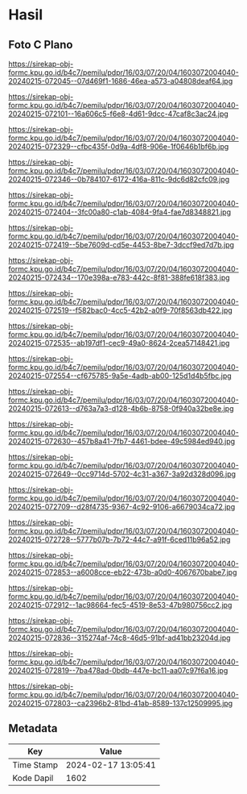 # Hasil

## Foto C Plano

https://sirekap-obj-formc.kpu.go.id/b4c7/pemilu/pdpr/16/03/07/20/04/1603072004040-20240215-072045--07d469f1-1686-46ea-a573-a04808deaf64.jpg

https://sirekap-obj-formc.kpu.go.id/b4c7/pemilu/pdpr/16/03/07/20/04/1603072004040-20240215-072101--16a606c5-f6e8-4d61-9dcc-47caf8c3ac24.jpg

https://sirekap-obj-formc.kpu.go.id/b4c7/pemilu/pdpr/16/03/07/20/04/1603072004040-20240215-072329--cfbc435f-0d9a-4df8-906e-1f0646b1bf6b.jpg

https://sirekap-obj-formc.kpu.go.id/b4c7/pemilu/pdpr/16/03/07/20/04/1603072004040-20240215-072346--0b784107-6172-416a-811c-9dc6d82cfc09.jpg

https://sirekap-obj-formc.kpu.go.id/b4c7/pemilu/pdpr/16/03/07/20/04/1603072004040-20240215-072404--3fc00a80-c1ab-4084-9fa4-fae7d8348821.jpg

https://sirekap-obj-formc.kpu.go.id/b4c7/pemilu/pdpr/16/03/07/20/04/1603072004040-20240215-072419--5be7609d-cd5e-4453-8be7-3dccf9ed7d7b.jpg

https://sirekap-obj-formc.kpu.go.id/b4c7/pemilu/pdpr/16/03/07/20/04/1603072004040-20240215-072434--170e398a-e783-442c-8f81-388fe618f383.jpg

https://sirekap-obj-formc.kpu.go.id/b4c7/pemilu/pdpr/16/03/07/20/04/1603072004040-20240215-072519--f582bac0-4cc5-42b2-a0f9-70f8563db422.jpg

https://sirekap-obj-formc.kpu.go.id/b4c7/pemilu/pdpr/16/03/07/20/04/1603072004040-20240215-072535--ab197df1-cec9-49a0-8624-2cea57148421.jpg

https://sirekap-obj-formc.kpu.go.id/b4c7/pemilu/pdpr/16/03/07/20/04/1603072004040-20240215-072554--cf675785-9a5e-4adb-ab00-125d1d4b5fbc.jpg

https://sirekap-obj-formc.kpu.go.id/b4c7/pemilu/pdpr/16/03/07/20/04/1603072004040-20240215-072613--d763a7a3-d128-4b6b-8758-0f940a32be8e.jpg

https://sirekap-obj-formc.kpu.go.id/b4c7/pemilu/pdpr/16/03/07/20/04/1603072004040-20240215-072630--457b8a41-7fb7-4461-bdee-49c5984ed940.jpg

https://sirekap-obj-formc.kpu.go.id/b4c7/pemilu/pdpr/16/03/07/20/04/1603072004040-20240215-072649--0cc9714d-5702-4c31-a367-3a92d328d096.jpg

https://sirekap-obj-formc.kpu.go.id/b4c7/pemilu/pdpr/16/03/07/20/04/1603072004040-20240215-072709--d28f4735-9367-4c92-9106-a6679034ca72.jpg

https://sirekap-obj-formc.kpu.go.id/b4c7/pemilu/pdpr/16/03/07/20/04/1603072004040-20240215-072728--5777b07b-7b72-44c7-a91f-6ced11b96a52.jpg

https://sirekap-obj-formc.kpu.go.id/b4c7/pemilu/pdpr/16/03/07/20/04/1603072004040-20240215-072853--a6008cce-eb22-473b-a0d0-4067670babe7.jpg

https://sirekap-obj-formc.kpu.go.id/b4c7/pemilu/pdpr/16/03/07/20/04/1603072004040-20240215-072912--1ac98664-fec5-4519-8e53-47b980756cc2.jpg

https://sirekap-obj-formc.kpu.go.id/b4c7/pemilu/pdpr/16/03/07/20/04/1603072004040-20240215-072836--315274af-74c8-46d5-91bf-ad41bb23204d.jpg

https://sirekap-obj-formc.kpu.go.id/b4c7/pemilu/pdpr/16/03/07/20/04/1603072004040-20240215-072819--7ba478ad-0bdb-447e-bc11-aa07c97f6a16.jpg

https://sirekap-obj-formc.kpu.go.id/b4c7/pemilu/pdpr/16/03/07/20/04/1603072004040-20240215-072803--ca2396b2-81bd-41ab-8589-137c12509995.jpg


## Metadata

| Key        | Value               |
| ---------- | ------------------- |
| Time Stamp | 2024-02-17 13:05:41 |
| Kode Dapil | 1602                |




